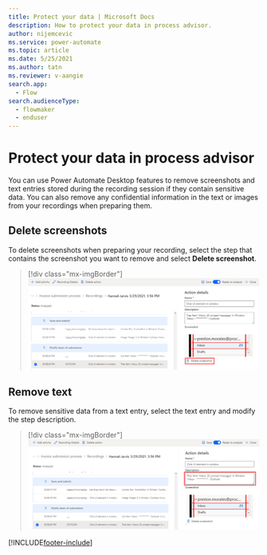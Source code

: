 ```yaml
---
title: Protect your data | Microsoft Docs
description: How to protect your data in process advisor.
author: nijemcevic 
ms.service: power-automate
ms.topic: article
ms.date: 5/25/2021
ms.author: tatn
ms.reviewer: v-aangie
search.app: 
  - Flow
search.audienceType: 
  - flowmaker
  - enduser
---
```


# Protect your data in process advisor

You can use Power Automate Desktop features to remove screenshots and text entries stored during the recording session if they contain sensitive data. You can also remove any confidential information in the text or images from your recordings when preparing them.

## Delete screenshots

To delete screenshots when preparing your recording, select the step that contains the screenshot you want to remove and select **Delete screenshot**.

> [!div class="mx-imgBorder"]
> ![Delete screenshot](media/delete-screenshot.png "Select Delete screenshot")

## Remove text

To remove sensitive data from a text entry, select the text entry and modify the step description.

> [!div class="mx-imgBorder"]
> ![Remove text](media/remove-text.png "Modify the description")

[!INCLUDE[footer-include](includes/footer-banner.md)]
